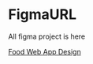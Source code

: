 # FigmaURL
All figma project is here

<p>
  <a href="https://www.figma.com/proto/O4XPB0sBzKxvdw6udyA5Im/Food-Web-App-Design?node-id=1%3A3&scaling=contain&page-id=0%3A1&starting-point-node-id=1%3A3"> Food Web App Design </a> <br/>
  </p>
